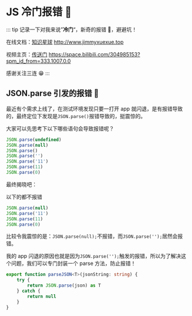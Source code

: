 # JS 冷门报错 🥶

::: tip
记录一下对我来说”**冷门**“，新奇的报错 🥶，避避坑！

在线文档：[知识星球](http://www.jimmyxuexue.top) http://www.jimmyxuexue.top

视频主页：[传送门](https://space.bilibili.com/304985153?spm_id_from=333.1007.0.0) https://space.bilibili.com/304985153?spm_id_from=333.1007.0.0

感谢关注三连 😁
:::

## JSON.parse 引发的报错 🥶

最近有个需求上线了，在测试环境发现只要一打开 app 就闪退，是有报错导致的，最终定位下发现是`JSON.parse()`报错导致的，挺震惊的。

大家可以先思考下以下哪些语句会导致报错呢？

```js
JSON.parse(undefined)
JSON.parse(null)
JSON.parse()
JSON.parse('')
JSON.parse('11')
JSON.parse(11)
JSON.parse(0)
```

最终揭晓吧：

以下的都不报错

```js
JSON.parse(null)
JSON.parse('11')
JSON.parse(11)
JSON.parse(0)
```

比较令我震惊的是：`JSON.parse(null);`不报错，而`JSON.parse('');`居然会报错。

我的 app 闪退的原因也就是因为`JSON.parse('');`触发的报错，所以为了解决这个问题，我们可以专门封装一个 parse 方法，防止报错！

```ts
export function parseJSON<T>(jsonString: string) {
	try {
		return JSON.parse(json) as T
	} catch {
		return null
	}
}
```
